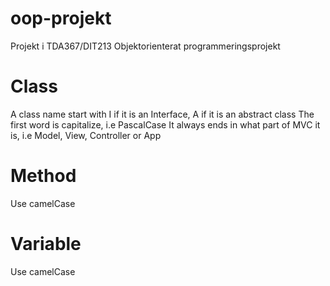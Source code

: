 # oop-projekt
Projekt i TDA367/DIT213 Objektorienterat programmeringsprojekt

# Class
A class name start with I if it is an Interface, A if it is an abstract class
The first word is capitalize, i.e PascalCase
It always ends in what part of MVC it is, i.e Model, View, Controller or App

# Method
Use camelCase

# Variable
Use camelCase
